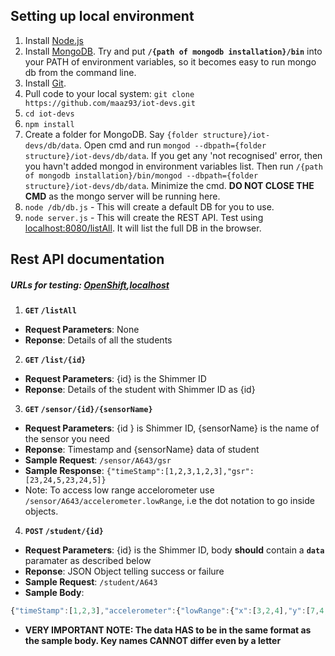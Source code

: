 ## Setting up local environment

1. Install [Node.js](https://nodejs.org/download/)
2. Install [MongoDB](https://www.mongodb.org/downloads). Try and put **`/{path of mongodb installation}/bin`** into your PATH of environment variables, so it becomes easy to run mongo db from the command line.
3. Install [Git](http://git-scm.com/downloads).
4. Pull code to your local system: `git clone https://github.com/maaz93/iot-devs.git`
5. `cd iot-devs`
6. `npm install`
7. Create a folder for MongoDB. Say `{folder structure}/iot-devs/db/data`. Open cmd and run `mongod --dbpath={folder structure}/iot-devs/db/data`. If you get any 'not recognised' error, then you havn't added mongod in environment variables list. Then run `/{path of mongodb installation}/bin/mongod --dbpath={folder structure}/iot-devs/db/data`. Minimize the cmd. **DO NOT CLOSE THE CMD** as the mongo server will be running here.
8. `node /db/db.js` - This will create a default DB for you to use.
9. `node server.js` - This will create the REST API. Test using [localhost:8080/listAll](localhost:8080/listAll). It will list the full DB in the browser.

## Rest API documentation

##### URLs for testing: [OpenShift](http://iot-sniper6.rhcloud.com/),[localhost](localhost:8080/)

1. **`GET` `/listAll`**  
* **Request Parameters**: None
* **Reponse**: Details of all the students

2. **`GET` `/list/{id}`**  
* **Request Parameters**: {id} is the Shimmer ID
* **Reponse**: Details of the student with Shimmer ID as {id}

3. **`GET` `/sensor/{id}/{sensorName}`**  
* **Request Parameters**: {id } is Shimmer ID, {sensorName} is the name of the sensor you need
* **Reponse**: Timestamp and {sensorName} data of student
* **Sample Request**: `/sensor/A643/gsr`
* **Sample Response**: `{"timeStamp":[1,2,3,1,2,3],"gsr":[23,24,5,23,24,5]}`
* Note: To access low range accelorometer use `/sensor/A643/accelerometer.lowRange`, i.e the dot notation to go inside objects.

4. **`POST` `/student/{id}`**  
* **Request Parameters**: {id} is the Shimmer ID, body **should** contain a **`data`** paramater as described below 
* **Reponse**: JSON Object telling success or failure
* **Sample Request**: `/student/A643`
* **Sample Body**:
```javascript
{"timeStamp":[1,2,3],"accelerometer":{"lowRange":{"x":[3,2,4],"y":[7,4,3],"z":[1,5,3]},"highRange":{"x":[4,2,4],"y":[8,7,6],"z":[3,5,1]}},"gsr":[23,24,5],"temperature":[32,5,2],"pressure":[4,24,54],"gyroscope":[23,435,34],"magnetometer":[3,4,2],"adc13":[324,32,2]}
```
* **VERY IMPORTANT NOTE: The data HAS to be in the same format as the sample body. Key names CANNOT differ even by a letter** 